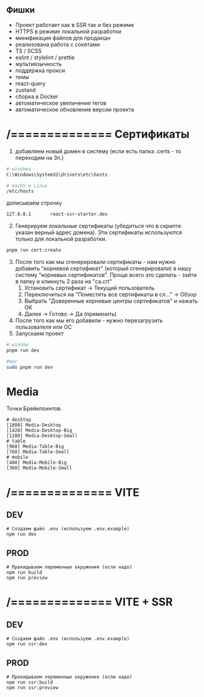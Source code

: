 ## Фишки

- Проект работает как в SSR так и без режиме
- HTTPS в режиме локальной разработки
- минификация файлов для продакшн
- реализована работа с сокетами
- TS / SCSS
- eslint / stylelint / prettie
- мультиязычность
- поддержка прокси
- темы
- react-query
- zustand
- сборка в Docker
- автоматическое увеличение тегов
- автоматическое обновление версии проекта

# /============== Сертификаты

1. добавляем новый домен в систему (если есть папка .certs - то переходим на 3п.)

```bash
# windows
C:\Windows\System32\drivers\etc\hosts

# macOS и Linux
/etc/hosts
```

дописываем строчку

```bash
127.0.0.1       react-ssr-starter.dev
```

2. Генерируем локальные сертификаты (убедиться что в скрипте указан верный адрес домена). Эти сертификаты используются только для локальной разработки.

```bash
pnpm run cert:create
```

3. После того как мы сгенерировали сертификаты - нам нужно добавить "корневой сертификат"
   (который сгенерировали) в нашу систему "корневых сертификатов". Проще всего это сделать - зайти в
   папку и кликнуть 2 раза на "ca.crt"
   1. Установить сертификат -> Текущий пользователь
   2. Переключиться на "Поместить все сертификаты в сл..." -> Обзор
   3. Выбрать "Доверенные корневые центры сертификатов" и нажать ОК
   4. Далее -> Готово -> Да (применить)
4. После того как мы его добавили - нужно перезагрузить пользователя или ОС
5. Запускаем проект

```bash
# window
pnpm run dev

#mac
sudo pnpm run dev
```

# Media

Точки Брейкпоинтов.

```shell
# desktop
[1880] Media-Desktop
[1420] Media-Desktop-Big
[1280] Media-Desktop-Small
# table
[960] Media-Table-Big
[768] Media-Table-Small
# mobile
[480] Media-Mobile-Big
[360] Media-Mobile-Small
```

# /============== VITE

## DEV

```shell
# Создаем файл .env (используем .env.example)
npm run dev
```

## PROD

```shell
# Прокидываем переменные окружения (если надо)
npm run build
npm run preview
```

# /============== VITE + SSR

## DEV

```shell
# Создаем файл .env (используем .env.example)
npm run ssr:dev
```

## PROD

```shell
# Прокидываем переменные окружения (если надо)
npm run ssr:build
npm run ssr:preview
```
